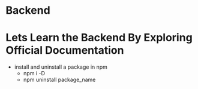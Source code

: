# Backend

# Lets Learn the Backend By Exploring Official Documentation

* install and uninstall a package in npm
   - npm i -D 
   - npm uninstall package_name





